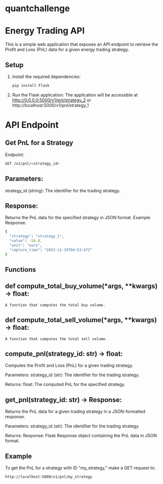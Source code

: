 # quantchallenge

# Energy Trading API

This is a simple web application that exposes an API endpoint to retrieve the Profit and Loss (PnL) data for a given energy trading strategy.

## Setup

1. Install the required dependencies:

   ```bash
   pip install Flask

2. Run the Flask application:
   The application will be accessible at http://0.0.0.0:5000/v1/pnl/strategy_2 or http://localhost:5000/v1/pnl/strategy_1

# API Endpoint

## Get PnL for a Strategy
Endpoint:
  ```bash
  GET /v1/pnl/<strategy_id>
```
## Parameters:

strategy_id (string): The identifier for the trading strategy.
## Response:

Returns the PnL data for the specified strategy in JSON format.
Example Response:
```bash
{
  "strategy": "strategy_1",
  "value": -50.0,
  "unit": "euro",
  "capture_time": "2023-11-19T04:53:47Z"
}
```
## Functions
## def compute_total_buy_volume(*args, **kwargs) -> float:
    A function that computes the total buy volume.
    
## def compute_total_sell_volume(*args, **kwargs) -> float:
    A function that computes the total sell volume.
    
## compute_pnl(strategy_id: str) -> float:
Computes the Profit and Loss (PnL) for a given trading strategy.

Parameters:
strategy_id (str): The identifier for the trading strategy.

Returns:
float: The computed PnL for the specified strategy.

## get_pnl(strategy_id: str) -> Response:
Returns the PnL data for a given trading strategy in a JSON-formatted response.

Parameters:
strategy_id (str): The identifier for the trading strategy.

Returns:
Response: Flask Response object containing the PnL data in JSON format.

## Example

To get the PnL for a strategy with ID "my_strategy," make a GET request to:

```bash
http://localhost:5000/v1/pnl/my_strategy
```
